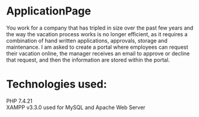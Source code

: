 # ApplicationPage
You work for a company that has tripled in size over the past few years and the way
the vacation process works is no longer efficient, as it requires a combination of hand
written applications, approvals, storage and maintenance. I am asked to create a
portal where employees can request their vacation online, the manager receives an email to approve or decline that request,
and then the information are stored within the portal.

# Technologies used:
PHP 7.4.21<br/>
XAMPP v3.3.0 used for MySQL and Apache Web Server
